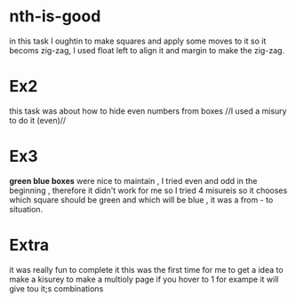# nth-is-good 
in this task I oughtin to make squares and apply some moves to it so it becoms zig-zag, I used float left to align it and margin to make the zig-zag.
# Ex2
this task was about how to hide even numbers from boxes //I used a misury to do it (even)//
# Ex3 
**green blue boxes** were nice to maintain , I tried even and odd in the beginning , therefore it didn't work for me so I tried 4 misureis so it chooses which square should be green and which will be blue , it was a from - to situation.
# Extra 
it was really fun to complete it this was the first time for me to get a idea to make a kisurey to make a multioly page if you hover to 1 for exampe it will give tou it;s combinations